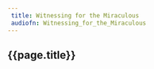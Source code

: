 ```yaml
---
 title: Witnessing for the Miraculous
 audiofn: Witnessing_for_the_Miraculous
---
```


## {{page.title}}


